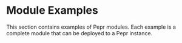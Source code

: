 # Module Examples

This section contains examples of Pepr modules. Each example is a complete module that can be deployed to a Pepr instance.
